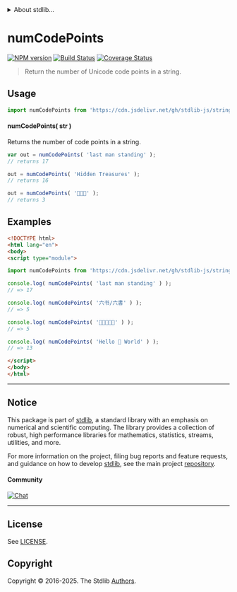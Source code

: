 <!--

@license Apache-2.0

Copyright (c) 2025 The Stdlib Authors.

Licensed under the Apache License, Version 2.0 (the "License");
you may not use this file except in compliance with the License.
You may obtain a copy of the License at

   http://www.apache.org/licenses/LICENSE-2.0

Unless required by applicable law or agreed to in writing, software
distributed under the License is distributed on an "AS IS" BASIS,
WITHOUT WARRANTIES OR CONDITIONS OF ANY KIND, either express or implied.
See the License for the specific language governing permissions and
limitations under the License.

-->


<details>
  <summary>
    About stdlib...
  </summary>
  <p>We believe in a future in which the web is a preferred environment for numerical computation. To help realize this future, we've built stdlib. stdlib is a standard library, with an emphasis on numerical and scientific computation, written in JavaScript (and C) for execution in browsers and in Node.js.</p>
  <p>The library is fully decomposable, being architected in such a way that you can swap out and mix and match APIs and functionality to cater to your exact preferences and use cases.</p>
  <p>When you use stdlib, you can be absolutely certain that you are using the most thorough, rigorous, well-written, studied, documented, tested, measured, and high-quality code out there.</p>
  <p>To join us in bringing numerical computing to the web, get started by checking us out on <a href="https://github.com/stdlib-js/stdlib">GitHub</a>, and please consider <a href="https://opencollective.com/stdlib">financially supporting stdlib</a>. We greatly appreciate your continued support!</p>
</details>

# numCodePoints

[![NPM version][npm-image]][npm-url] [![Build Status][test-image]][test-url] [![Coverage Status][coverage-image]][coverage-url] <!-- [![dependencies][dependencies-image]][dependencies-url] -->

> Return the number of Unicode code points in a string.



<section class="usage">

## Usage

```javascript
import numCodePoints from 'https://cdn.jsdelivr.net/gh/stdlib-js/string-num-code-points@esm/index.mjs';
```

#### numCodePoints( str )

Returns the number of code points in a string.

```javascript
var out = numCodePoints( 'last man standing' );
// returns 17

out = numCodePoints( 'Hidden Treasures' );
// returns 16

out = numCodePoints( '👋👋👋' );
// returns 3
```

</section>

<!-- /.usage -->

<section class="examples">

## Examples

<!-- eslint no-undef: "error" -->

```html
<!DOCTYPE html>
<html lang="en">
<body>
<script type="module">

import numCodePoints from 'https://cdn.jsdelivr.net/gh/stdlib-js/string-num-code-points@esm/index.mjs';

console.log( numCodePoints( 'last man standing' ) );
// => 17

console.log( numCodePoints( '六书/六書' ) );
// => 5

console.log( numCodePoints( '🐶🐮🐷🐰🐸' ) );
// => 5

console.log( numCodePoints( 'Hello 👋 World' ) );
// => 13

</script>
</body>
</html>
```

</section>

<!-- /.examples -->



<!-- Section for related `stdlib` packages. Do not manually edit this section, as it is automatically populated. -->

<section class="related">

</section>

<!-- /.related -->

<!-- Section for all links. Make sure to keep an empty line after the `section` element and another before the `/section` close. -->


<section class="main-repo" >

* * *

## Notice

This package is part of [stdlib][stdlib], a standard library with an emphasis on numerical and scientific computing. The library provides a collection of robust, high performance libraries for mathematics, statistics, streams, utilities, and more.

For more information on the project, filing bug reports and feature requests, and guidance on how to develop [stdlib][stdlib], see the main project [repository][stdlib].

#### Community

[![Chat][chat-image]][chat-url]

---

## License

See [LICENSE][stdlib-license].


## Copyright

Copyright &copy; 2016-2025. The Stdlib [Authors][stdlib-authors].

</section>

<!-- /.stdlib -->

<!-- Section for all links. Make sure to keep an empty line after the `section` element and another before the `/section` close. -->

<section class="links">

[npm-image]: http://img.shields.io/npm/v/@stdlib/string-num-code-points.svg
[npm-url]: https://npmjs.org/package/@stdlib/string-num-code-points

[test-image]: https://github.com/stdlib-js/string-num-code-points/actions/workflows/test.yml/badge.svg?branch=main
[test-url]: https://github.com/stdlib-js/string-num-code-points/actions/workflows/test.yml?query=branch:main

[coverage-image]: https://img.shields.io/codecov/c/github/stdlib-js/string-num-code-points/main.svg
[coverage-url]: https://codecov.io/github/stdlib-js/string-num-code-points?branch=main

<!--

[dependencies-image]: https://img.shields.io/david/stdlib-js/string-num-code-points.svg
[dependencies-url]: https://david-dm.org/stdlib-js/string-num-code-points/main

-->

[chat-image]: https://img.shields.io/gitter/room/stdlib-js/stdlib.svg
[chat-url]: https://app.gitter.im/#/room/#stdlib-js_stdlib:gitter.im

[stdlib]: https://github.com/stdlib-js/stdlib

[stdlib-authors]: https://github.com/stdlib-js/stdlib/graphs/contributors

[cli-section]: https://github.com/stdlib-js/string-num-code-points#cli
[cli-url]: https://github.com/stdlib-js/string-num-code-points/tree/cli
[@stdlib/string-num-code-points]: https://github.com/stdlib-js/string-num-code-points/tree/main

[umd]: https://github.com/umdjs/umd
[es-module]: https://developer.mozilla.org/en-US/docs/Web/JavaScript/Guide/Modules

[deno-url]: https://github.com/stdlib-js/string-num-code-points/tree/deno
[deno-readme]: https://github.com/stdlib-js/string-num-code-points/blob/deno/README.md
[umd-url]: https://github.com/stdlib-js/string-num-code-points/tree/umd
[umd-readme]: https://github.com/stdlib-js/string-num-code-points/blob/umd/README.md
[esm-url]: https://github.com/stdlib-js/string-num-code-points/tree/esm
[esm-readme]: https://github.com/stdlib-js/string-num-code-points/blob/esm/README.md
[branches-url]: https://github.com/stdlib-js/string-num-code-points/blob/main/branches.md

[stdlib-license]: https://raw.githubusercontent.com/stdlib-js/string-num-code-points/main/LICENSE

[standard-streams]: https://en.wikipedia.org/wiki/Standard_streams

<!-- <related-links> -->

<!-- </related-links> -->

</section>

<!-- /.links -->
